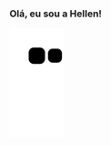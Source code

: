 ###  Olá, eu sou a Hellen!
![Snake animation](https://github.com/Hellen159/Hellen159/blob/output/github-contribution-grid-snake.svg)

<!--
**Hellen159/Hellen159** is a ✨ _special_ ✨ repository because its `README.md` (this file) appears on your GitHub profile.

Here are some ideas to get you started:

- 🔭 I’m currently working on ...
- 🌱 I’m currently learning ...
- 👯 I’m looking to collaborate on ...
- 🤔 I’m looking for help with ...
- 💬 Ask me about ...
- 📫 How to reach me: ...
- 😄 Pronouns: ...
- ⚡ Fun fact: ...
-->
